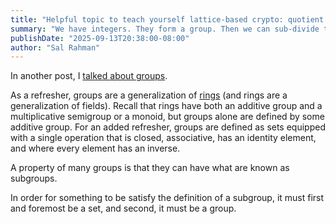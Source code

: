 ```yaml
---
title: "Helpful topic to teach yourself lattice-based crypto: quotient groups"
summary: "We have integers. They form a group. Then we can sub-divide them even more to get subgroups and cosets. What they are is going to discussed in this article."
publishDate: "2025-09-13T20:38:00-08:00"
author: "Sal Rahman"
---
```


In another post, I [talked about groups](https://blog.salrahman.com/posts/2025/09/groups).

As a refresher, groups are a generalization of [rings](https://blog.salrahman.com/posts/2025/09/fields-and-rings) (and rings are a generalization of fields). Recall that rings have both an additive group and a multiplicative semigroup or a monoid, but groups alone are defined by some additive group. For an added refresher, groups are defined as sets equipped with a single operation that is closed, associative, has an identity element, and where every element has an inverse.

A property of many groups is that they can have what are known as subgroups.

In order for something to be satisfy the definition of a subgroup, it must first and foremost be a set, and second, it must be a group.
